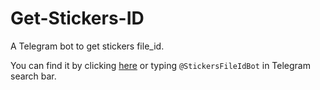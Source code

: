 # Get-Stickers-ID
A Telegram bot to get stickers file_id.

You can find it by clicking [here]("t.me/StickersFileIdBot") or typing <code>@StickersFileIdBot</code> in Telegram search bar.
